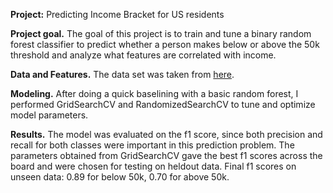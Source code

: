 
**Project:** Predicting Income Bracket for US residents

**Project goal.** The goal of this project is to train and tune a binary random forest classifier to predict whether a person makes below or above the 50k threshold and analyze what features are correlated with income.

**Data and Features.** The data set was taken from [here](https://www.kaggle.com/uciml/adult-census-income).

**Modeling.** After doing a quick baselining with a basic random forest, I performed GridSearchCV and RandomizedSearchCV to tune and optimize model parameters. 

**Results.** The model was evaluated on the f1 score, since both precision and recall for both classes were important in this prediction problem. The parameters obtained from GridSearchCV gave the best f1 scores across the board and were chosen for testing on heldout data. Final f1 scores on unseen data: 0.89 for below 50k, 0.70 for above 50k.

